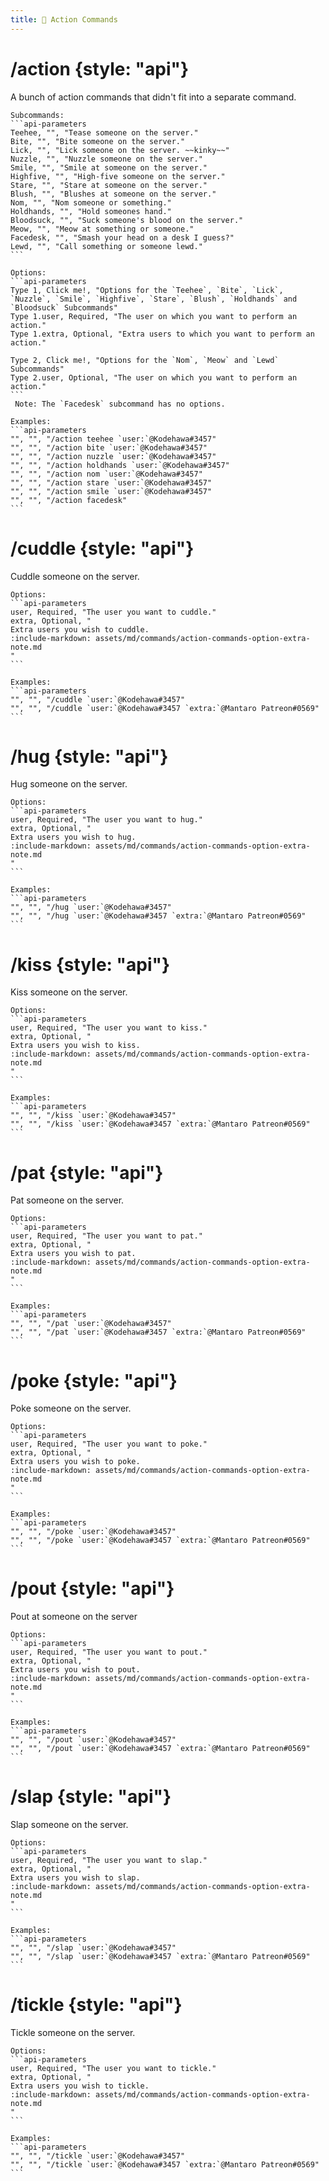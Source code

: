 ```yaml
---
title: 👋 Action Commands
---
```


# /action {style: "api"}
A bunch of action commands that didn't fit into a separate command.

````tabs
Subcommands:
```api-parameters
Teehee, "", "Tease someone on the server."
Bite, "", "Bite someone on the server."
Lick, "", "Lick someone on the server. ~~kinky~~"
Nuzzle, "", "Nuzzle someone on the server."
Smile, "", "Smile at someone on the server."
Highfive, "", "High-five someone on the server."
Stare, "", "Stare at someone on the server."
Blush, "", "Blushes at someone on the server."
Nom, "", "Nom someone or something."
Holdhands, "", "Hold someones hand."
Bloodsuck, "", "Suck someone's blood on the server."
Meow, "", "Meow at something or someone."
Facedesk, "", "Smash your head on a desk I guess?"
Lewd, "", "Call something or someone lewd."
```

Options:
```api-parameters
Type 1, Click me!, "Options for the `Teehee`, `Bite`, `Lick`, `Nuzzle`, `Smile`, `Highfive`, `Stare`, `Blush`, `Holdhands` and `Bloodsuck` Subcommands"
Type 1.user, Required, "The user on which you want to perform an action."
Type 1.extra, Optional, "Extra users to which you want to perform an action."

Type 2, Click me!, "Options for the `Nom`, `Meow` and `Lewd` Subcommands"
Type 2.user, Optional, "The user on which you want to perform an action."
```
 Note: The `Facedesk` subcommand has no options.

Examples:
```api-parameters
"", "", "/action teehee `user:`@Kodehawa#3457"
"", "", "/action bite `user:`@Kodehawa#3457"
"", "", "/action nuzzle `user:`@Kodehawa#3457"
"", "", "/action holdhands `user:`@Kodehawa#3457"
"", "", "/action nom `user:`@Kodehawa#3457"
"", "", "/action stare `user:`@Kodehawa#3457"
"", "", "/action smile `user:`@Kodehawa#3457"
"", "", "/action facedesk"
```
````



# /cuddle {style: "api"}
Cuddle someone on the server.

````tabs
Options:
```api-parameters
user, Required, "The user you want to cuddle."
extra, Optional, "
Extra users you wish to cuddle.
:include-markdown: assets/md/commands/action-commands-option-extra-note.md
"
```

Examples:
```api-parameters
"", "", "/cuddle `user:`@Kodehawa#3457"
"", "", "/cuddle `user:`@Kodehawa#3457 `extra:`@Mantaro Patreon#0569"
```
````



# /hug {style: "api"}
Hug someone on the server.

````tabs
Options:
```api-parameters
user, Required, "The user you want to hug."
extra, Optional, "
Extra users you wish to hug.
:include-markdown: assets/md/commands/action-commands-option-extra-note.md
"
```

Examples:
```api-parameters
"", "", "/hug `user:`@Kodehawa#3457"
"", "", "/hug `user:`@Kodehawa#3457 `extra:`@Mantaro Patreon#0569"
```
````



# /kiss {style: "api"}
Kiss someone on the server.

````tabs
Options:
```api-parameters
user, Required, "The user you want to kiss."
extra, Optional, "
Extra users you wish to kiss.
:include-markdown: assets/md/commands/action-commands-option-extra-note.md
"
```

Examples:
```api-parameters
"", "", "/kiss `user:`@Kodehawa#3457"
"", "", "/kiss `user:`@Kodehawa#3457 `extra:`@Mantaro Patreon#0569"
```
````



# /pat {style: "api"}
Pat someone on the server.

````tabs
Options:
```api-parameters
user, Required, "The user you want to pat."
extra, Optional, "
Extra users you wish to pat.
:include-markdown: assets/md/commands/action-commands-option-extra-note.md
"
```

Examples:
```api-parameters
"", "", "/pat `user:`@Kodehawa#3457"
"", "", "/pat `user:`@Kodehawa#3457 `extra:`@Mantaro Patreon#0569"
```
````



# /poke {style: "api"}
Poke someone on the server.

````tabs
Options:
```api-parameters
user, Required, "The user you want to poke."
extra, Optional, "
Extra users you wish to poke.
:include-markdown: assets/md/commands/action-commands-option-extra-note.md
"
```

Examples:
```api-parameters
"", "", "/poke `user:`@Kodehawa#3457"
"", "", "/poke `user:`@Kodehawa#3457 `extra:`@Mantaro Patreon#0569"
```
````



# /pout {style: "api"}
Pout at someone on the server

````tabs
Options:
```api-parameters
user, Required, "The user you want to pout."
extra, Optional, "
Extra users you wish to pout.
:include-markdown: assets/md/commands/action-commands-option-extra-note.md
"
```

Examples:
```api-parameters
"", "", "/pout `user:`@Kodehawa#3457"
"", "", "/pout `user:`@Kodehawa#3457 `extra:`@Mantaro Patreon#0569"
```
````



# /slap {style: "api"}
Slap someone on the server.

````tabs
Options:
```api-parameters
user, Required, "The user you want to slap."
extra, Optional, "
Extra users you wish to slap.
:include-markdown: assets/md/commands/action-commands-option-extra-note.md
"
```

Examples:
```api-parameters
"", "", "/slap `user:`@Kodehawa#3457"
"", "", "/slap `user:`@Kodehawa#3457 `extra:`@Mantaro Patreon#0569"
```
````



# /tickle {style: "api"}
Tickle someone on the server.

````tabs
Options:
```api-parameters
user, Required, "The user you want to tickle."
extra, Optional, "
Extra users you wish to tickle.
:include-markdown: assets/md/commands/action-commands-option-extra-note.md
"
```

Examples:
```api-parameters
"", "", "/tickle `user:`@Kodehawa#3457"
"", "", "/tickle `user:`@Kodehawa#3457 `extra:`@Mantaro Patreon#0569"
```
````
